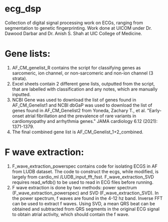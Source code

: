 # ecg_dsp
Collection of digital signal processing work on ECGs, ranging from segmentation to genetic fingerprinting. Work done at UICOM under Dr. Dawood Darbar and Dr. Anish S. Shah at UIC College of Medicine.
# Gene lists: 
1. AF_CM_genelist_R contains the script for classifying genes as sarcomeric, ion channel, or non-sarcomeric and non-ion channel (3 strata). 
2. Excel sheets contain 2 different gene lists, outputted from the script, that are labelled with classification and any notes, which are manually inputted.
3. NCBI Gene was used to download the list of genes found in AF_CM_Genelist1 and NCBI dbGaP was used to download the list of genes found in AF_CM_Genelist2 from Yoneda, Zachary T., et al. "Early-onset atrial fibrillation and the prevalence of rare variants in cardiomyopathy and arrhythmia genes." JAMA cardiology 6.12 (2021): 1371-1379.
4. The final combined gene list is AF_CM_Genelist_1+2_combined.
# F wave extraction:
1. F_wave_extraction_powerspec contains code for isolating ECGS in AF from LUDB dataset. The code to construct the ecgs, while modified, is largely from cardio_ml /LUDB_input_fft_fsst. F_wave_extraction_SVD requires read_wfdb() to be used to read in ECG files before running.
2. F wave extraction is done by two methods: power spectrum (F_wave_extraction_powerspec) and SVD (F_wave_extraction_SVD). In the power spectrum, f waves are found in the 4-12 hz band. Inverse FFT can be used to extract f waves. Using SVD, a mean QRS beat can be obtained and subtracted from QRS segments in the original ECG signal to obtain atrial activity, which should contain the f wave.
